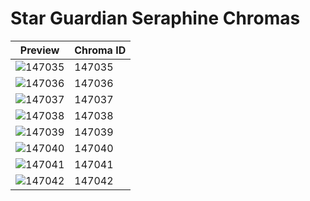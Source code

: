 # Star Guardian Seraphine Chromas

| Preview | Chroma ID |
|---------|-----------|
| ![147035](https://raw.communitydragon.org/latest/plugins/rcp-be-lol-game-data/global/default/v1/champion-chroma-images/147/147035.png) | 147035 |
| ![147036](https://raw.communitydragon.org/latest/plugins/rcp-be-lol-game-data/global/default/v1/champion-chroma-images/147/147036.png) | 147036 |
| ![147037](https://raw.communitydragon.org/latest/plugins/rcp-be-lol-game-data/global/default/v1/champion-chroma-images/147/147037.png) | 147037 |
| ![147038](https://raw.communitydragon.org/latest/plugins/rcp-be-lol-game-data/global/default/v1/champion-chroma-images/147/147038.png) | 147038 |
| ![147039](https://raw.communitydragon.org/latest/plugins/rcp-be-lol-game-data/global/default/v1/champion-chroma-images/147/147039.png) | 147039 |
| ![147040](https://raw.communitydragon.org/latest/plugins/rcp-be-lol-game-data/global/default/v1/champion-chroma-images/147/147040.png) | 147040 |
| ![147041](https://raw.communitydragon.org/latest/plugins/rcp-be-lol-game-data/global/default/v1/champion-chroma-images/147/147041.png) | 147041 |
| ![147042](https://raw.communitydragon.org/latest/plugins/rcp-be-lol-game-data/global/default/v1/champion-chroma-images/147/147042.png) | 147042 |